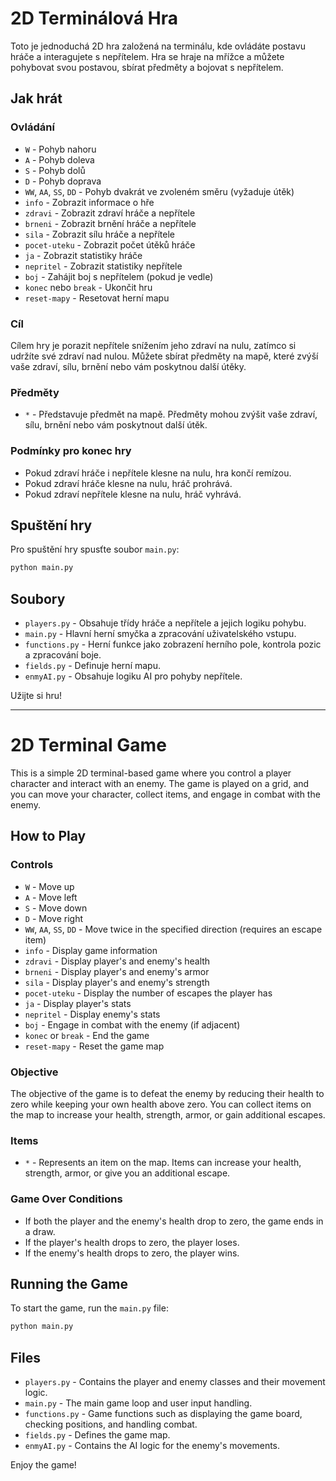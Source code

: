 # 2D Terminálová Hra

Toto je jednoduchá 2D hra založená na terminálu, kde ovládáte postavu hráče a interagujete s nepřítelem. Hra se hraje na mřížce a můžete pohybovat svou postavou, sbírat předměty a bojovat s nepřítelem.

## Jak hrát

### Ovládání

- `W` - Pohyb nahoru
- `A` - Pohyb doleva
- `S` - Pohyb dolů
- `D` - Pohyb doprava
- `WW`, `AA`, `SS`, `DD` - Pohyb dvakrát ve zvoleném směru (vyžaduje útěk)
- `info` - Zobrazit informace o hře
- `zdravi` - Zobrazit zdraví hráče a nepřítele
- `brneni` - Zobrazit brnění hráče a nepřítele
- `sila` - Zobrazit sílu hráče a nepřítele
- `pocet-uteku` - Zobrazit počet útěků hráče
- `ja` - Zobrazit statistiky hráče
- `nepritel` - Zobrazit statistiky nepřítele
- `boj` - Zahájit boj s nepřítelem (pokud je vedle)
- `konec` nebo `break` - Ukončit hru
- `reset-mapy` - Resetovat herní mapu

### Cíl

Cílem hry je porazit nepřítele snížením jeho zdraví na nulu, zatímco si udržíte své zdraví nad nulou. Můžete sbírat předměty na mapě, které zvýší vaše zdraví, sílu, brnění nebo vám poskytnou další útěky.

### Předměty

- `*` - Představuje předmět na mapě. Předměty mohou zvýšit vaše zdraví, sílu, brnění nebo vám poskytnout další útěk.

### Podmínky pro konec hry

- Pokud zdraví hráče i nepřítele klesne na nulu, hra končí remízou.
- Pokud zdraví hráče klesne na nulu, hráč prohrává.
- Pokud zdraví nepřítele klesne na nulu, hráč vyhrává.

## Spuštění hry

Pro spuštění hry spusťte soubor `main.py`:

```sh
python main.py
```

## Soubory

- `players.py` - Obsahuje třídy hráče a nepřítele a jejich logiku pohybu.
- `main.py` - Hlavní herní smyčka a zpracování uživatelského vstupu.
- `functions.py` - Herní funkce jako zobrazení herního pole, kontrola pozic a zpracování boje.
- `fields.py` - Definuje herní mapu.
- `enmyAI.py` - Obsahuje logiku AI pro pohyby nepřítele.

Užijte si hru!

---

# 2D Terminal Game

This is a simple 2D terminal-based game where you control a player character and interact with an enemy. The game is played on a grid, and you can move your character, collect items, and engage in combat with the enemy.

## How to Play

### Controls

- `W` - Move up
- `A` - Move left
- `S` - Move down
- `D` - Move right
- `WW`, `AA`, `SS`, `DD` - Move twice in the specified direction (requires an escape item)
- `info` - Display game information
- `zdravi` - Display player's and enemy's health
- `brneni` - Display player's and enemy's armor
- `sila` - Display player's and enemy's strength
- `pocet-uteku` - Display the number of escapes the player has
- `ja` - Display player's stats
- `nepritel` - Display enemy's stats
- `boj` - Engage in combat with the enemy (if adjacent)
- `konec` or `break` - End the game
- `reset-mapy` - Reset the game map

### Objective

The objective of the game is to defeat the enemy by reducing their health to zero while keeping your own health above zero. You can collect items on the map to increase your health, strength, armor, or gain additional escapes.

### Items

- `*` - Represents an item on the map. Items can increase your health, strength, armor, or give you an additional escape.

### Game Over Conditions

- If both the player and the enemy's health drop to zero, the game ends in a draw.
- If the player's health drops to zero, the player loses.
- If the enemy's health drops to zero, the player wins.

## Running the Game

To start the game, run the `main.py` file:

```sh
python main.py
```

## Files

- `players.py` - Contains the player and enemy classes and their movement logic.
- `main.py` - The main game loop and user input handling.
- `functions.py` - Game functions such as displaying the game board, checking positions, and handling combat.
- `fields.py` - Defines the game map.
- `enmyAI.py` - Contains the AI logic for the enemy's movements.

Enjoy the game!